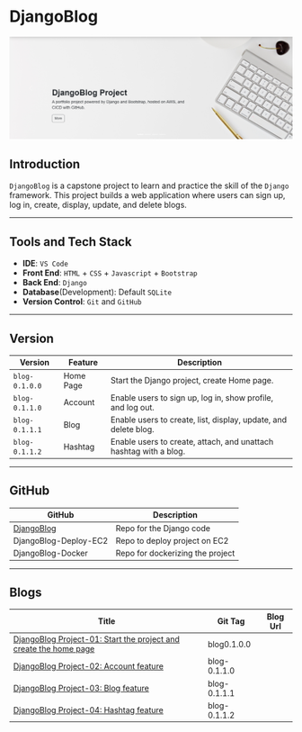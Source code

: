 # DjangoBlog

![img](./pic/djangoblog_img.png)

## Introduction

`DjangoBlog` is a capstone project to learn and practice the skill of the `Django` framework. This project builds a web application where users can sign up, log in, create, display, update, and delete blogs.

---

## Tools and Tech Stack

- **IDE**: `VS Code`
- **Front End**: `HTML` + `CSS` + `Javascript` + `Bootstrap`
- **Back End**: `Django`
- **Database**(Development): Default `SQLite`
- **Version Control**: `Git` and `GitHub`

---

## Version

| Version        | Feature   | Description                                                       |
| -------------- | --------- | ----------------------------------------------------------------- |
| `blog-0.1.0.0` | Home Page | Start the Django project, create Home page.                       |
| `blog-0.1.1.0` | Account   | Enable users to sign up, log in, show profile, and log out.       |
| `blog-0.1.1.1` | Blog      | Enable users to create, list, display, update, and delete blog.   |
| `blog-0.1.1.2` | Hashtag   | Enable users to create, attach, and unattach hashtag with a blog. |

---

## GitHub

| GitHub                                                          | Description                      |
| --------------------------------------------------------------- | -------------------------------- |
| [DjangoBlog](https://github.com/simonangel-fong/DjangoBlog.git) | Repo for the Django code         |
| DjangoBlog-Deploy-EC2                                           | Repo to deploy project on EC2    |
| DjangoBlog-Docker                                               | Repo for dockerizing the project |

---

## Blogs

| Title                                                                                               | Git Tag      | Blog Url |
| --------------------------------------------------------------------------------------------------- | ------------ | -------- |
| [DjangoBlog Project-01: Start the project and create the home page](./djangoblog01/djangoblog01.md) | blog0.1.0.0 |          |
| [DjangoBlog Project-02: Account feature](#)                                                         | blog-0.1.1.0 |          |
| [DjangoBlog Project-03: Blog feature](#)                                                            | blog-0.1.1.1 |          |
| [DjangoBlog Project-04: Hashtag feature](#)                                                         | blog-0.1.1.2 |          |
